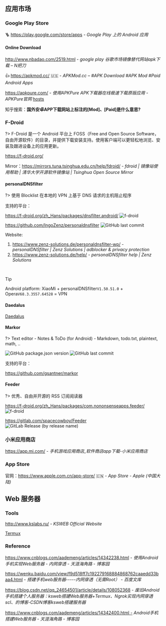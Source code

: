 ## 应用市场

### Google Play Store

<i class="ri-android-line"></i>
🪜
https://play.google.com/store/apps - *Google Play 上的 Android 应用*


#### Online Download

<i class="bi-link"></i>
http://www.nbadao.com/2519.html - *google play 谷歌市场镜像替代网站apk下载 – N把刀*

👍 https://apkmod.cc/ :us: - *APKMod.cc – #APK Download #APK Mod #Paid Android Apps*

https://apkpure.com/ - *使用APKPure APK下载器在线极速下载原版应用 - APKPure官网* 
<i class="con octicon-file tag-icon"></i>
[hosts](https://zhuanlan.zhihu.com/p/47225701)

知乎搜索：**国外安卓APP下载网站上标注的[Mod]、[Paid]是什么意思?**


### F-Droid

?> F-Droid 是一个 Android 平台上 FOSS（Free and Open Source Software，自由开源软件）的目录，并提供下载安装支持。使用客户端可以更轻松地浏览、安装及跟进设备上的应用更新。

<i class="ri-android-line"></i>
https://f-droid.org/

Mirror：https://mirrors.tuna.tsinghua.edu.cn/help/fdroid/ - *fdroid | 镜像站使用帮助 | 清华大学开源软件镜像站 | Tsinghua Open Source Mirror*



#### personalDNSfilter

?> 使用 Blocklist 在本地的 VPN 上基于 DNS 请求的主机阻止程序

支持的平台：
<i class="fa fa-windows"></i>
<i class="fa fa-linux"></i>
<i class="ri-android-line"></i>
<i class="ri-google-play-line"></i>

https://f-droid.org/zh_Hans/packages/dnsfilter.android/
![f-droid](https://badgen.net/f-droid/v/dnsfilter.android)

<i class="fa fa-github"></i>
https://github.com/IngoZenz/personaldnsfilter ![GitHub last commit](https://badgen.net/github/last-commit/IngoZenz/personaldnsfilter?icon=github&color=blue)

Website:

1. https://www.zenz-solutions.de/personaldnsfilter-wp/ - *personalDNSfilter | Zenz Solutions | adblocker & privacy protection*
2. https://www.zenz-solutions.de/help/ - *personalDNSfilter help | Zenz Solutions*

<br/>

> [!TIP]
> Android platform: XiaoMi + personalDNSfilter`V1.50.51.0` + Opera`V68.3.3557.64528` = VPN

#### Daedalus

<i class="ri-link"></i> [Daedalus](tools/hosts?id=daedalus)

#### Markor

?> Text editor - Notes & ToDo (for Android) - Markdown, todo.txt, plaintext, math, ..

![GitHub package.json version](https://img.shields.io/github/package-json/v/docsifyjs/docsify?logo=github&style=social)
![GitHub last commit](https://badgen.net/github/last-commit/gsantner/markor?icon=github&color=blue)

支持的平台：
<i class="fa fa-android"></i>

<i class="fa fa-github"></i> https://github.com/gsantner/markor

#### Feeder

?> 优秀、自由并开源的 RSS 订阅阅读器

https://f-droid.org/zh_Hans/packages/com.nononsenseapps.feeder/
![f-droid](https://badgen.net/f-droid/v/com.nononsenseapps.feeder)

<i class="fa fa-gitlab medium-orange"></i>
https://gitlab.com/spacecowboy/Feeder
![GitLab Release (by release name)](https://img.shields.io/gitlab/v/release/spacecowboy/Feeder?include_prereleases&logo=gitlab)

### 小米应用商店

https://app.mi.com/ - *手机游戏应用商店_软件商店app下载-小米应用商店*

### App Store

官网：https://www.apple.com.cn/app-store/ :cn: - *App Store - Apple (中国大陆)*

## Web 服务器

### Tools

http://www.kslabs.ru/ - *KSWEB Official Website*

<i class="ri-link"></i> [Termux](/os/mobile/app-termux.md)

### Reference

https://www.cnblogs.com/aademeng/articles/14342238.html - *使用Android手机实现Web服务器 - 内网穿透 - 天涯海角路 - 博客园*

https://wenku.baidu.com/view/f9d518ff7c192279168884868762caaedd33baa4.html - *搭建手机web服务器-----内网穿透（无需Root） - 百度文库*

https://blog.csdn.net/qq_24654501/article/details/108052368 - *废旧Android手机搭建个人服务器：ksweb搭建Web服务器+Termux、Ngrok实现内网穿透scl、的博客-CSDN博客ksweb搭建服务器*

https://www.cnblogs.com/aademeng/articles/14342400.html - *Android手机搭建Web服务器 - 天涯海角路 - 博客园*
